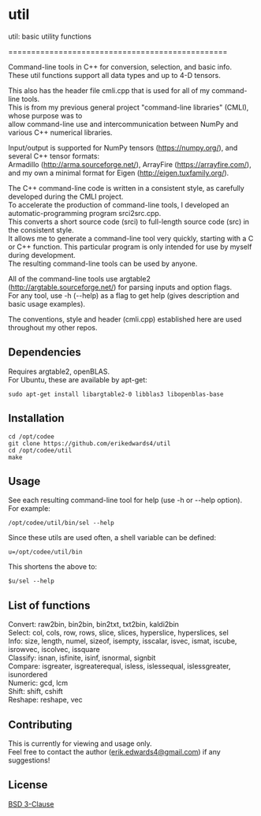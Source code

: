 # util

util: basic utility functions

================================================

Command-line tools in C++ for conversion, selection, and basic info.  
These util functions support all data types and up to 4-D tensors.  

This also has the header file cmli.cpp that is used for all of my command-line tools.  
This is from my previous general project "command-line libraries" (CMLI), whose purpose was to  
allow command-line use and intercommunication between NumPy and various C++ numerical libraries.  

Input/output is supported for NumPy tensors (https://numpy.org/), and several C++ tensor formats:  
Armadillo (http://arma.sourceforge.net/), ArrayFire (https://arrayfire.com/),  
and my own a minimal format for Eigen (http://eigen.tuxfamily.org/).  

The C++ command-line code is written in a consistent style, as carefully developed during the CMLI project.  
To accelerate the production of command-line tools, I developed an automatic-programming program srci2src.cpp.  
This converts a short source code (srci) to full-length source code (src) in the consistent style.  
It allows me to generate a command-line tool very quickly, starting with a C or C++ function.
This particular program is only intended for use by myself during development.  
The resulting command-line tools can be used by anyone.  

All of the command-line tools use argtable2 (http://argtable.sourceforge.net/) for parsing inputs and option flags.  
For any tool, use -h (--help) as a flag to get help (gives description and basic usage examples).  

The conventions, style and header (cmli.cpp) established here are used throughout my other repos.  

## Dependencies
Requires argtable2, openBLAS.  
For Ubuntu, these are available by apt-get:  
```console
sudo apt-get install libargtable2-0 libblas3 libopenblas-base
```


## Installation
```console
cd /opt/codee  
git clone https://github.com/erikedwards4/util  
cd /opt/codee/util  
make  
```


## Usage
See each resulting command-line tool for help (use -h or --help option).  
For example:  
```console
/opt/codee/util/bin/sel --help
```

Since these utils are used often, a shell variable can be defined:
```console
u=/opt/codee/util/bin
```

This shortens the above to:
```console
$u/sel --help
```


## List of functions
Convert: raw2bin, bin2bin, bin2txt, txt2bin, kaldi2bin  
Select: col, cols, row, rows, slice, slices, hyperslice, hyperslices, sel  
Info: size, length, numel, sizeof, isempty, isscalar, isvec, ismat, iscube, isrowvec, iscolvec, issquare  
Classify: isnan, isfinite, isinf, isnormal, signbit  
Compare: isgreater, isgreaterequal, isless, islessequal, islessgreater, isunordered  
Numeric: gcd, lcm  
Shift: shift, cshift  
Reshape: reshape, vec  


## Contributing
This is currently for viewing and usage only.  
Feel free to contact the author (erik.edwards4@gmail.com) if any suggestions!


## License
[BSD 3-Clause](https://choosealicense.com/licenses/bsd-3-clause/)

